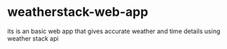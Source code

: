 # weatherstack-web-app
its is an basic web app that gives accurate weather and time details using weather stack api
